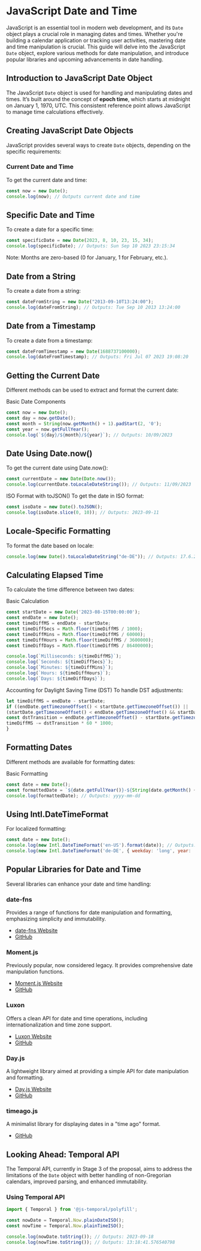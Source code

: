 # JavaScript Date and Time

JavaScript is an essential tool in modern web development, and its `Date` object plays a crucial role in managing dates and times. Whether you're building a calendar application or tracking user activities, mastering date and time manipulation is crucial. This guide will delve into the JavaScript `Date` object, explore various methods for date manipulation, and introduce popular libraries and upcoming advancements in date handling.

## Introduction to JavaScript Date Object

The JavaScript `Date` object is used for handling and manipulating dates and times. It’s built around the concept of **epoch time**, which starts at midnight on January 1, 1970, UTC. This consistent reference point allows JavaScript to manage time calculations effectively.

## Creating JavaScript Date Objects

JavaScript provides several ways to create `Date` objects, depending on the specific requirements:

### Current Date and Time

To get the current date and time:

```javascript
const now = new Date();
console.log(now); // Outputs current date and time
```
## Specific Date and Time
To create a date for a specific time:

```Javascript
const specificDate = new Date(2023, 8, 10, 23, 15, 34);
console.log(specificDate); // Outputs: Sun Sep 10 2023 23:15:34
```
Note: Months are zero-based (0 for January, 1 for February, etc.).

## Date from a String
To create a date from a string:

```Javascript
const dateFromString = new Date("2013-09-10T13:24:00");
console.log(dateFromString); // Outputs: Tue Sep 10 2013 13:24:00
```

## Date from a Timestamp
To create a date from a timestamp:
```Javascript
const dateFromTimestamp = new Date(1688737100000);
console.log(dateFromTimestamp); // Outputs: Fri Jul 07 2023 19:08:20
```

## Getting the Current Date
Different methods can be used to extract and format the current date:

Basic Date Components
```Javascript
const now = new Date();
const day = now.getDate();
const month = String(now.getMonth() + 1).padStart(2, '0');
const year = now.getFullYear();
console.log(`${day}/${month}/${year}`); // Outputs: 10/09/2023
```

## Date Using Date.now()
To get the current date using Date.now():

```Javascript
const currentDate = new Date(Date.now());
console.log(currentDate.toLocaleDateString()); // Outputs: 11/09/2023
```

ISO Format with toJSON()
To get the date in ISO format:

```Javascript
const isoDate = new Date().toJSON();
console.log(isoDate.slice(0, 10)); // Outputs: 2023-09-11
```

## Locale-Specific Formatting
To format the date based on locale:
```Javascript
console.log(new Date().toLocaleDateString("de-DE")); // Outputs: 17.6.2022
```
## Calculating Elapsed Time
To calculate the time difference between two dates:

Basic Calculation
```Javascript
const startDate = new Date('2023-08-15T00:00:00');
const endDate = new Date();
const timeDiffMS = endDate - startDate;
const timeDiffSecs = Math.floor(timeDiffMS / 1000);
const timeDiffMins = Math.floor(timeDiffMS / 60000);
const timeDiffHours = Math.floor(timeDiffMS / 3600000);
const timeDiffDays = Math.floor(timeDiffMS / 86400000);

console.log(`Milliseconds: ${timeDiffMS}`);
console.log(`Seconds: ${timeDiffSecs}`);
console.log(`Minutes: ${timeDiffMins}`);
console.log(`Hours: ${timeDiffHours}`);
console.log(`Days: ${timeDiffDays}`);
```

Accounting for Daylight Saving Time (DST)
To handle DST adjustments:

```Javascript
let timeDiffMS = endDate - startDate;
if ((endDate.getTimezoneOffset() < startDate.getTimezoneOffset()) ||
(startDate.getTimezoneOffset() < endDate.getTimezoneOffset() && startDate < endDate)) {
const dstTransition = endDate.getTimezoneOffset() - startDate.getTimezoneOffset();
timeDiffMS -= dstTransition * 60 * 1000;
}
```

## Formatting Dates
Different methods are available for formatting dates:

Basic Formatting

```Javascript
const date = new Date();
const formattedDate = `${date.getFullYear()}-${String(date.getMonth() + 1).padStart(2, '0')}-${String(date.getDate()).padStart(2, '0')}`;
console.log(formattedDate); // Outputs: yyyy-mm-dd
```

## Using Intl.DateTimeFormat
For localized formatting:

```Javascript
const date = new Date();
console.log(new Intl.DateTimeFormat('en-US').format(date)); // Outputs: 10/17/2023
console.log(new Intl.DateTimeFormat('de-DE', { weekday: 'long', year: 'numeric', month: 'long', day: 'numeric' }).format(date)); // Outputs: Dienstag, 17. Oktober 2023
```

## Popular Libraries for Date and Time

Several libraries can enhance your date and time handling:

### date-fns

Provides a range of functions for date manipulation and formatting, emphasizing simplicity and immutability.

- [date-fns Website](https://date-fns.org/)
- [GitHub](https://github.com/date-fns/date-fns)

### Moment.js

Previously popular, now considered legacy. It provides comprehensive date manipulation functions.

- [Moment.js Website](https://momentjs.com/)
- [GitHub](https://github.com/moment/moment)

### Luxon

Offers a clean API for date and time operations, including internationalization and time zone support.

- [Luxon Website](https://moment.github.io/luxon/)
- [GitHub](https://github.com/moment/luxon)

### Day.js

A lightweight library aimed at providing a simple API for date manipulation and formatting.

- [Day.js Website](https://day.js.org/)
- [GitHub](https://github.com/iamkun/dayjs)

### timeago.js

A minimalist library for displaying dates in a "time ago" format.

- [GitHub](https://github.com/hustcc/timeago.js)

## Looking Ahead: Temporal API

The Temporal API, currently in Stage 3 of the proposal, aims to address the limitations of the `Date` object with better handling of non-Gregorian calendars, improved parsing, and enhanced immutability.

### Using Temporal API

```javascript
import { Temporal } from '@js-temporal/polyfill';

const nowDate = Temporal.Now.plainDateISO();
const nowTime = Temporal.Now.plainTimeISO();

console.log(nowDate.toString()); // Outputs: 2023-09-18
console.log(nowTime.toString()); // Outputs: 13:18:41.576540798

